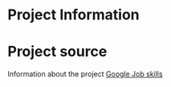 # Project Information
# Project source 
Information about the project  [Google Job skills](https://www.kaggle.com/niyamatalmass/google-job-skills)

